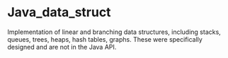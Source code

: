 # Java_data_struct
Implementation of linear and branching data structures, including stacks, queues, trees, heaps, hash tables, graphs. These were specifically designed and are not in the Java API.
